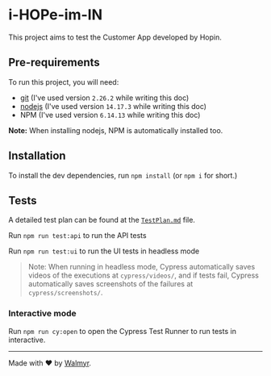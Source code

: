 # i-HOPe-im-IN

This project aims to test the Customer App developed by Hopin.

## Pre-requirements

To run this project, you will need:

- [git](https://git-scm.com/downloads) (I've used version `2.26.2` while writing this doc)
- [nodejs](https://nodejs.org/en/) (I've used version `14.17.3` while writing this doc)
- NPM (I've used version `6.14.13` while writing this doc)

**Note:** When installing nodejs, NPM is automatically installed too.

## Installation

To install the dev dependencies, run `npm install` (or `npm i` for short.)

## Tests

A detailed test plan can be found at the [`TestPlan.md`](./TestPlan.md) file.

Run `npm run test:api` to run the API tests

Run `npm run test:ui` to run the UI tests in headless mode

> Note: When running in headless mode, Cypress automatically saves videos of the executions at `cypress/videos/`, and if tests fail, Cypress automatically saves screenshots of the failures at `cypress/screenshots/`.

### Interactive mode

Run `npm run cy:open` to open the Cypress Test Runner to run tests in interactive.

___

Made with ❤️ by [Walmyr](https://walmyr.dev).
